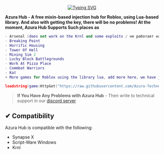 <p align="center">
<a href="https://git.io/typing-svg"><img src="https://readme-typing-svg.herokuapp.com?color=2276F7&lines=Introducing%2C+Azura+Hub!;A+free+mixin-based+injection+hub" alt="Typing SVG" /></a>
 </p>

**Azura Hub - A free mixin-based injection hub for Roblox, using Lua-based library. And also with getting the key, there will be no problems!**
**At the moment, Azura Hub Supports Such places as**
```lua
- Arsenal (does not work on the Krnl and some exploits / не работает на крнле и некоторый эксплойтах)
- Breaking Point
- Horrific Housing
- Tower Of Hell
- Mining Sim 2
- Lucky Block Battlegrounds
- Work At Pizza Place
- Commbat Warriors
- Kat
+ More games for Roblox using the library lua, add more here, we have just started developing this hub, and do not know the future.
```
```lua
loadstring(game:HttpGet("https://raw.githubusercontent.com/Azura-Technology/Azura-Hub/main/mainKey.lua"))()
```

> **If You Have Any Problems with Azura Hub** -
> Then write to technical support in our [discord server](https://discord.gg/U7SDSjQgJu)

## ✔ Compatibility
Azura Hub is compatible with the following:
* Synapse X
* Script-Ware Windows
* Krnl
